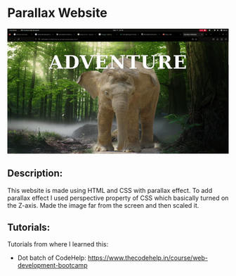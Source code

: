 # Parallax Website

![parallax_gif](parallax.gif)

## Description:
This website is made using HTML and CSS with parallax effect. To add parallax effect I used perspective property of CSS which basically turned on the Z-axis. Made the image far from the screen and then scaled it.


## Tutorials: 
Tutorials from where I learned this:

* Dot batch of CodeHelp: https://www.thecodehelp.in/course/web-development-bootcamp
